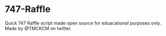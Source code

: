 # 747-Raffle
Quick 747 Raffle script made open source for eduacational purposes only.
Made by @TMCKCM on twitter.
